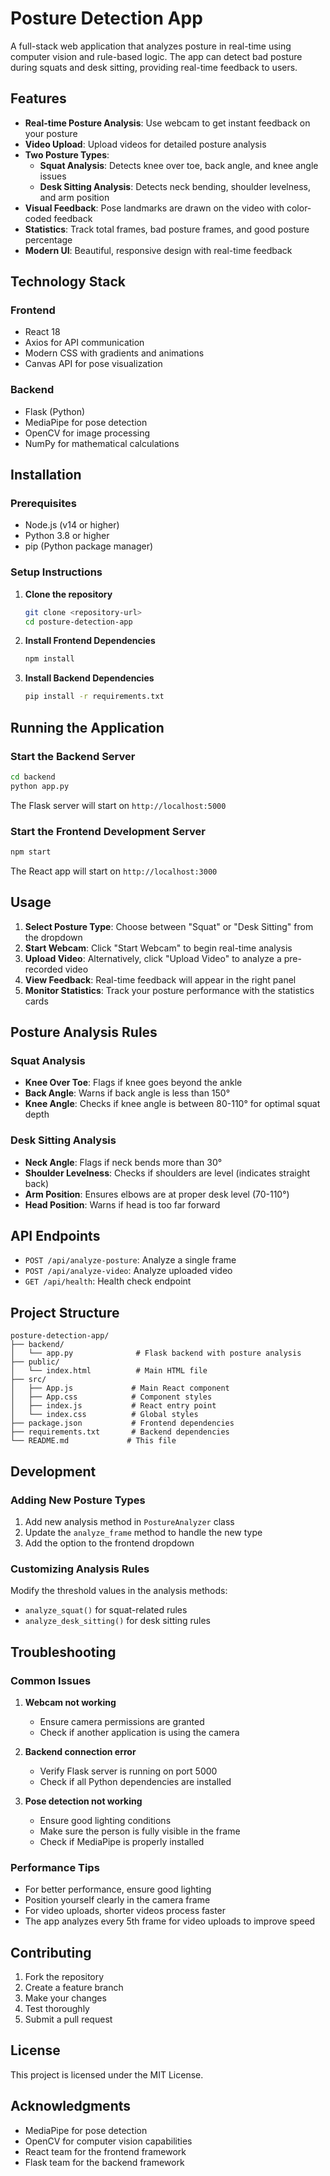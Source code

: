 # Posture Detection App

A full-stack web application that analyzes posture in real-time using computer vision and rule-based logic. The app can detect bad posture during squats and desk sitting, providing real-time feedback to users.

## Features

- **Real-time Posture Analysis**: Use webcam to get instant feedback on your posture
- **Video Upload**: Upload videos for detailed posture analysis
- **Two Posture Types**:
  - **Squat Analysis**: Detects knee over toe, back angle, and knee angle issues
  - **Desk Sitting Analysis**: Detects neck bending, shoulder levelness, and arm position
- **Visual Feedback**: Pose landmarks are drawn on the video with color-coded feedback
- **Statistics**: Track total frames, bad posture frames, and good posture percentage
- **Modern UI**: Beautiful, responsive design with real-time feedback

## Technology Stack

### Frontend

- React 18
- Axios for API communication
- Modern CSS with gradients and animations
- Canvas API for pose visualization

### Backend

- Flask (Python)
- MediaPipe for pose detection
- OpenCV for image processing
- NumPy for mathematical calculations

## Installation

### Prerequisites

- Node.js (v14 or higher)
- Python 3.8 or higher
- pip (Python package manager)

### Setup Instructions

1. **Clone the repository**

   ```bash
   git clone <repository-url>
   cd posture-detection-app
   ```

2. **Install Frontend Dependencies**

   ```bash
   npm install
   ```

3. **Install Backend Dependencies**
   ```bash
   pip install -r requirements.txt
   ```

## Running the Application

### Start the Backend Server

```bash
cd backend
python app.py
```

The Flask server will start on `http://localhost:5000`

### Start the Frontend Development Server

```bash
npm start
```

The React app will start on `http://localhost:3000`

## Usage

1. **Select Posture Type**: Choose between "Squat" or "Desk Sitting" from the dropdown
2. **Start Webcam**: Click "Start Webcam" to begin real-time analysis
3. **Upload Video**: Alternatively, click "Upload Video" to analyze a pre-recorded video
4. **View Feedback**: Real-time feedback will appear in the right panel
5. **Monitor Statistics**: Track your posture performance with the statistics cards

## Posture Analysis Rules

### Squat Analysis

- **Knee Over Toe**: Flags if knee goes beyond the ankle
- **Back Angle**: Warns if back angle is less than 150°
- **Knee Angle**: Checks if knee angle is between 80-110° for optimal squat depth

### Desk Sitting Analysis

- **Neck Angle**: Flags if neck bends more than 30°
- **Shoulder Levelness**: Checks if shoulders are level (indicates straight back)
- **Arm Position**: Ensures elbows are at proper desk level (70-110°)
- **Head Position**: Warns if head is too far forward

## API Endpoints

- `POST /api/analyze-posture`: Analyze a single frame
- `POST /api/analyze-video`: Analyze uploaded video
- `GET /api/health`: Health check endpoint

## Project Structure

```
posture-detection-app/
├── backend/
│   └── app.py              # Flask backend with posture analysis
├── public/
│   └── index.html          # Main HTML file
├── src/
│   ├── App.js             # Main React component
│   ├── App.css            # Component styles
│   ├── index.js           # React entry point
│   └── index.css          # Global styles
├── package.json           # Frontend dependencies
├── requirements.txt       # Backend dependencies
└── README.md             # This file
```

## Development

### Adding New Posture Types

1. Add new analysis method in `PostureAnalyzer` class
2. Update the `analyze_frame` method to handle the new type
3. Add the option to the frontend dropdown

### Customizing Analysis Rules

Modify the threshold values in the analysis methods:

- `analyze_squat()` for squat-related rules
- `analyze_desk_sitting()` for desk sitting rules

## Troubleshooting

### Common Issues

1. **Webcam not working**

   - Ensure camera permissions are granted
   - Check if another application is using the camera

2. **Backend connection error**

   - Verify Flask server is running on port 5000
   - Check if all Python dependencies are installed

3. **Pose detection not working**
   - Ensure good lighting conditions
   - Make sure the person is fully visible in the frame
   - Check if MediaPipe is properly installed

### Performance Tips

- For better performance, ensure good lighting
- Position yourself clearly in the camera frame
- For video uploads, shorter videos process faster
- The app analyzes every 5th frame for video uploads to improve speed

## Contributing

1. Fork the repository
2. Create a feature branch
3. Make your changes
4. Test thoroughly
5. Submit a pull request

## License

This project is licensed under the MIT License.

## Acknowledgments

- MediaPipe for pose detection
- OpenCV for computer vision capabilities
- React team for the frontend framework
- Flask team for the backend framework
